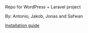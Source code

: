 Repo for WordPress + Laravel project

By: Antonio, Jakob, Jonas and Safwan

<a href="https://jakobjr.github.io/wordpress-theme-ajjs/">Installation guide</a>